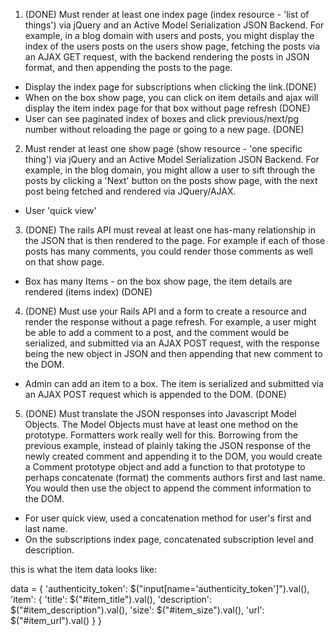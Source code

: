 1. (DONE) Must render at least one index page (index resource - 'list of things') via jQuery and an Active Model Serialization JSON Backend. For example, in a blog domain with users and posts, you might display the index of the users posts on the users show page, fetching the posts via an AJAX GET request, with the backend rendering the posts in JSON format, and then appending the posts to the page.

  - Display the index page for subscriptions when clicking the link.(DONE)
  - When on the box show page, you can click on item details and ajax will display the item index page for that box without page refresh (DONE)
  - User can see paginated index of boxes and click previous/next/pg number without reloading the page or going to a new page. (DONE)

2. Must render at least one show page (show resource - 'one specific thing') via jQuery and an Active Model Serialization JSON Backend. For example, in the blog domain, you might allow a user to sift through the posts by clicking a 'Next' button on the posts show page, with the next post being fetched and rendered via JQuery/AJAX.

  - User 'quick view'


3. (DONE) The rails API must reveal at least one has-many relationship in the JSON that is then rendered to the page. For example if each of those posts has many comments, you could render those comments as well on that show page.

  - Box has many Items - on the box show page, the item details are rendered (items index) (DONE)

4. (DONE) Must use your Rails API and a form to create a resource and render the response without a page refresh. For example, a user might be able to add a comment to a post, and the comment would be serialized, and submitted via an AJAX POST request, with the response being the new object in JSON and then appending that new comment to the DOM.

  - Admin can add an item to a box. The item is serialized and submitted via an AJAX POST request which is appended to the DOM. (DONE)

5. (DONE) Must translate the JSON responses into Javascript Model Objects. The Model Objects must have at least one method on the prototype. Formatters work really well for this. Borrowing from the previous example, instead of plainly taking the JSON response of the newly created comment and appending it to the DOM, you would create a Comment prototype object and add a function to that prototype to perhaps concatenate (format) the comments authors first and last name. You would then use the object to append the comment information to the DOM.

  - For user quick view, used a concatenation method for user's first and last name.
  - On the subscriptions index page, concatenated subscription level and description.



this is what the item data looks like:

data = {
 'authenticity_token': $("input[name='authenticity_token']").val(),
    'item': {
       'title': $("#item_title").val(),
       'description': $("#item_description").val(),
       'size': $("#item_size").val(),
       'url': $("#item_url").val()
     }
   }
